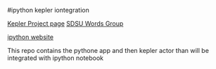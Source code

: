 #ipython kepler iontegration

[Kepler Project page](https://kepler-project.org/)
[SDSU Words Group](http://words.sdsc.edu/)


[ipython website](http://ipython.org/)

This repo contains the pythone app and then kepler actor than will be integrated with ipython notebook
